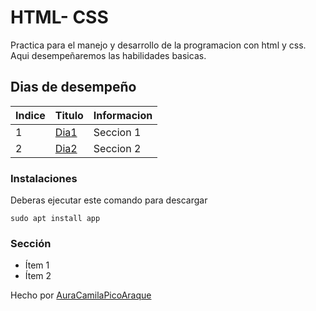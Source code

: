 # HTML- CSS 

Practica para el manejo y desarrollo de la programacion con html y css.
Aqui desempeñaremos las habilidades basicas.

## Dias de desempeño

| Indice | Titulo  |Informacion|
|--|--|--|
| 1 | [Dia1](https://github.com/AuraCamilaPicoAraque/HTML_S1_PicoAura/tree/master/Dia1 )|Seccion 1|
| 2 | [Dia2](https://github.com/AuraCamilaPicoAraque/HTML_S1_PicoAura/tree/master/Dia2 ) |Seccion 2|

### Instalaciones

[](https://github.com/pedrogomezcl/HTML_S1_GomezPedro#instalaciones)

Deberas ejecutar este comando para descargar

``sudo apt install app``

### Sección

-   Ítem 1
-   Ítem 2

Hecho por  [AuraCamilaPicoAraque](https://github.com/AuraCamilaPicoAraque)
